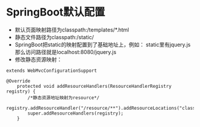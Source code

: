 # SpringBoot默认配置

* 默认页面映射路径为classpath:/templates/*.html
* 静态文件路径为classpath:/static/
* SpringBoot把static的映射配置到了基础地址上，例如：
static里有jquery.js那么访问路径就是localhost:8080/jquery.js
* 修改静态资源映射：
```
extends WebMvcConfigurationSupport

@Override
    protected void addResourceHandlers(ResourceHandlerRegistry registry) {
        /*静态资源地址映射为resource*/
        registry.addResourceHandler("/resource/**").addResourceLocations("classpath:/static/");
        super.addResourceHandlers(registry);
    }
```